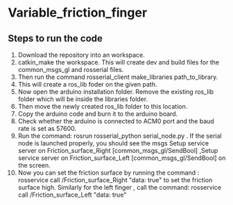 # Variable_friction_finger
## Steps to run the code
1. Download the repository into an workspace.
2. catkin_make the workspace. This will create dev and build files for the common_msgs_gl and rosserial files.
3. Then run the command rosserial_client make_libraries path_to_library.
4. This will create a ros_lib foder on the given path.
5. Now open the arduino installation folder. Remove the existing ros_lib folder which will be inside the libraries folder.
6. Then move the newly created ros_lib folder to this location.
7. Copy the arduino code and burn it to the arduino board.
8. Check whether the arduino is connected to ACM0 port and the baud rate is set as 57600.
9. Run the command: rosrun rosserial_python serial_node.py . If the serial node is launched properly, you should see the msgs Setup service server on Friction_surface_Right [common_msgs_gl/SendBool] ,Setup service server on Friction_surface_Left [common_msgs_gl/SendBool] on the screen.
10. Now you can set the friction surface by running the command : rosservice call /Friction_surface_Right "data: true" to set the friction surface high. Similarly for the left finger , call the command: rosservice call /Friction_surface_Left "data: true"



